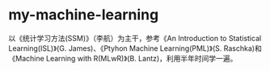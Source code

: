 # my-machine-learning
以《统计学习方法(SSM)》（李航）为主干，参考《An Introduction to Statistical Learning(ISL)》(G. James)、《Ptyhon Machine Learning(PML)》(S. Raschka)和《Machine Learning with R(MLwR)》(B. Lantz)，利用半年时间学一遍。
